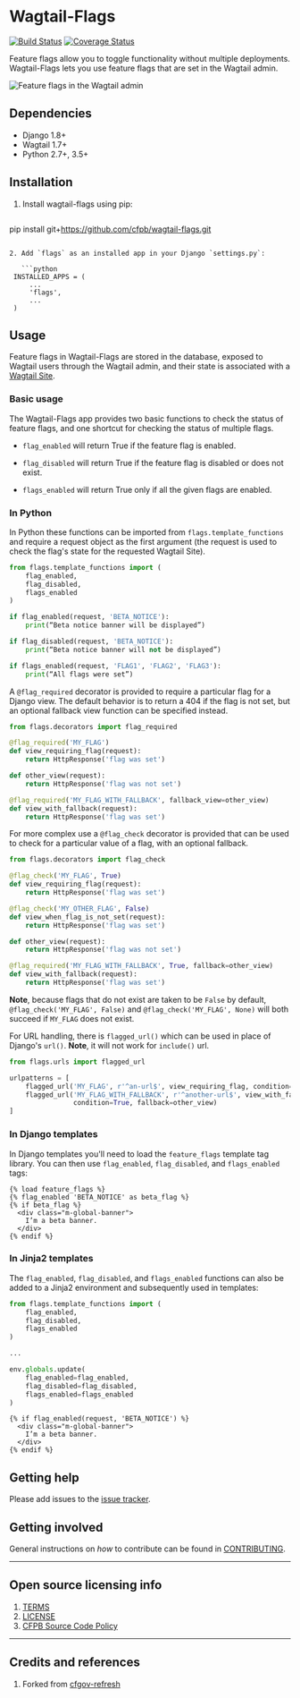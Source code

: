 # Wagtail-Flags

[![Build Status](https://travis-ci.org/cfpb/wagtail-flags.svg?branch=master)](https://travis-ci.org/cfpb/wagtail-flags)
[![Coverage Status](https://coveralls.io/repos/github/cfpb/wagtail-flags/badge.svg?branch=master)](https://coveralls.io/github/cfpb/wagtail-flags?branch=master)

Feature flags allow you to toggle functionality without multiple deployments. Wagtail-Flags lets you use feature flags that are set in the Wagtail admin.

![Feature flags in the Wagtail admin](screenshot.png)


## Dependencies

- Django 1.8+
- Wagtail 1.7+
- Python 2.7+, 3.5+


## Installation

1. Install wagtail-flags using pip:

   ```shell
pip install git+https://github.com/cfpb/wagtail-flags.git
```

2. Add `flags` as an installed app in your Django `settings.py`:

   ```python
 INSTALLED_APPS = (
     ...
     'flags',
     ...
 )
```


## Usage

Feature flags in Wagtail-Flags are stored in the database, exposed to Wagtail users through the Wagtail admin, and their state is associated with a [Wagtail Site](http://docs.wagtail.io/en/stable/reference/pages/model_reference.html#site).

### Basic usage

The Wagtail-Flags app provides two basic functions to check the status of feature flags, and one shortcut for checking the status of multiple flags.

- `flag_enabled` will return True if the feature flag is enabled.

- `flag_disabled` will return True if the feature flag is disabled or does not exist.

- `flags_enabled` will return True only if all the given flags are enabled.


### In Python

In Python these functions can be imported from `flags.template_functions` and require a request object as the first argument (the request is used to check the flag's state for the requested Wagtail Site).

```python
from flags.template_functions import (
    flag_enabled,
    flag_disabled,
    flags_enabled
)

if flag_enabled(request, 'BETA_NOTICE'):
	print(“Beta notice banner will be displayed”)

if flag_disabled(request, 'BETA_NOTICE'):
	print(“Beta notice banner will not be displayed”)

if flags_enabled(request, 'FLAG1', 'FLAG2', 'FLAG3'):
	print(“All flags were set”)
```

A `@flag_required` decorator is provided to require a particular flag for a Django view. The default behavior is to return a 404 if the flag is not set, but an optional fallback view function can be specified instead.

```python
from flags.decorators import flag_required

@flag_required('MY_FLAG')
def view_requiring_flag(request):
    return HttpResponse('flag was set')

def other_view(request):
    return HttpResponse('flag was not set')

@flag_required('MY_FLAG_WITH_FALLBACK', fallback_view=other_view)
def view_with_fallback(request):
    return HttpResponse('flag was set')
```

For more complex use a `@flag_check` decorator is provided that can be used to check for a particular value of a flag, with an optional fallback.

```python
from flags.decorators import flag_check

@flag_check('MY_FLAG', True)
def view_requiring_flag(request):
    return HttpResponse('flag was set')

@flag_check('MY_OTHER_FLAG', False)
def view_when_flag_is_not_set(request):
    return HttpResponse('flag was set')

def other_view(request):
    return HttpResponse('flag was not set')

@flag_required('MY_FLAG_WITH_FALLBACK', True, fallback=other_view)
def view_with_fallback(request):
    return HttpResponse('flag was set')
```

**Note**, because flags that do not exist are taken to be `False` by default, `@flag_check('MY_FLAG', False)` and `@flag_check('MY_FLAG', None)` will both succeed if `MY_FLAG` does not exist.

For URL handling, there is `flagged_url()` which can be used in place of Django's `url()`. **Note**, it will not work for `include()` url.

```python
from flags.urls import flagged_url

urlpatterns = [
    flagged_url('MY_FLAG', r'^an-url$', view_requiring_flag, condition=True),
    flagged_url('MY_FLAG_WITH_FALLBACK', r'^another-url$', view_with_fallback,
                condition=True, fallback=other_view)
]

```

### In Django templates

In Django templates you'll need to load the `feature_flags` template tag library. You can then use `flag_enabled`, `flag_disabled`, and `flags_enabled` tags:

```django
{% load feature_flags %}
{% flag_enabled 'BETA_NOTICE' as beta_flag %}
{% if beta_flag %}
  <div class="m-global-banner">
    I’m a beta banner.   
  </div>
{% endif %}
```


### In Jinja2 templates

The `flag_enabled`, `flag_disabled`, and `flags_enabled` functions can also be added to a Jinja2 environment and subsequently used in templates:

```python
from flags.template_functions import (
    flag_enabled,
    flag_disabled,
    flags_enabled
)

...

env.globals.update(
    flag_enabled=flag_enabled,
    flag_disabled=flag_disabled,
    flags_enabled=flags_enabled
)
```

```jinja
{% if flag_enabled(request, 'BETA_NOTICE') %}
  <div class="m-global-banner">
    I’m a beta banner.   
  </div>
{% endif %}
```


## Getting help

Please add issues to the [issue tracker](https://github.com/cfpb/wagtail-flags/issues).

## Getting involved

General instructions on _how_ to contribute can be found in [CONTRIBUTING](CONTRIBUTING.md).


----

## Open source licensing info
1. [TERMS](TERMS.md)
2. [LICENSE](LICENSE)
3. [CFPB Source Code Policy](https://github.com/cfpb/source-code-policy/)


----

## Credits and references

1. Forked from [cfgov-refresh](https://github.com/cfpb/cfgov-refresh/tree/master/cfgov/flags)
